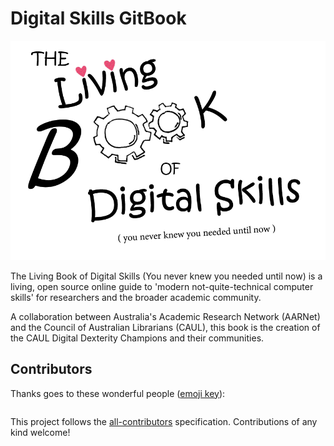 # Digital Skills GitBook

![](.gitbook/assets/the-living-book-logo.png)

The Living Book of Digital Skills \(You never knew you needed until now\) is a living, open source online guide to 'modern not-quite-technical computer skills' for researchers and the broader academic community.

A collaboration between Australia's Academic Research Network \(AARNet\) and the Council of Australian Librarians \(CAUL\), this book is the creation of the CAUL Digital Dexterity Champions and their communities.

## Contributors

Thanks goes to these wonderful people ([emoji key](https://allcontributors.org/docs/en/emoji-key)):

<!-- ALL-CONTRIBUTORS-LIST:START - Do not remove or modify this section -->
<!-- prettier-ignore-start -->
<!-- markdownlint-disable -->
<table>
  <tr>

  </tr>
</table>
<!-- markdownlint-restore -->
<!-- prettier-ignore-end -->

<!-- ALL-CONTRIBUTORS-LIST:END -->

This project follows the [all-contributors](https://github.com/all-contributors/all-contributors) specification.
Contributions of any kind welcome!
